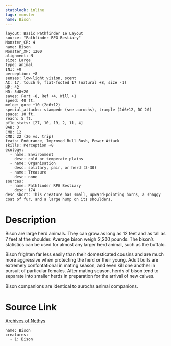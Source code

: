 ```yaml
---
statblock: inline
tags: monster
name: Bison
---
```

```statblock
layout: Basic Pathfinder 1e Layout
source: "Pathfinder RPG Bestiary"
Monster_CR: 4
name: Bison
Monster_XP: 1200
alignment: N
size: Large
type: animal
INI: +0
perception: +8
senses: low-light vision, scent
AC: 17, touch 9, flat-footed 17 (natural +8, size -1)
HP: 42
HD: 5d8+20
saves: Fort +8, Ref +4, Will +1
speed: 40 ft.
melee: gore +10 (2d6+12)
special_attacks: stampede (see aurochs), trample (2d6+12, DC 20)
space: 10 ft.
reach: 5 ft.
pf1e_stats: [27, 10, 19, 2, 11, 4]
BAB: 3
CMB: 12
CMD: 22 (26 vs. trip)
feats: Endurance, Improved Bull Rush, Power Attack
skills: Perception +8
ecology:
  - name: Environment
    desc: cold or temperate plains
  - name: Organisation
    desc: solitary, pair, or herd (3-30)
  - name: Treasure
    desc: none
sources:
  - name: Pathfinder RPG Bestiary
    desc: 174
desc_short: This creature has small, upward-pointing horns, a shaggy coat of fur, and a large hump on its shoulders.
```
# Description
Bison are large herd animals. They can grow as long as 12 feet and as tall as 7 feet at the shoulder. Average bison weigh 2,200 pounds. The bison’s statistics can be used for almost any larger herd animal, such as the buffalo.

Bison frighten far less easily than their domesticated cousins and are much more aggressive when protecting the herd or their young. Adult bulls are extremely confontational in mating season, and even kill one another in pursuit of particular females. After mating season, herds of bison tend to separate into smaller herds in preparation for the arrival of new calves.

Bison companions are identical to aurochs animal companions.
# Source Link
[Archives of Nethys](https://aonprd.com/MonsterDisplay.aspx?ItemName=Bison)
```encounter-table
name: Bison
creatures:
  - 1: Bison
```
